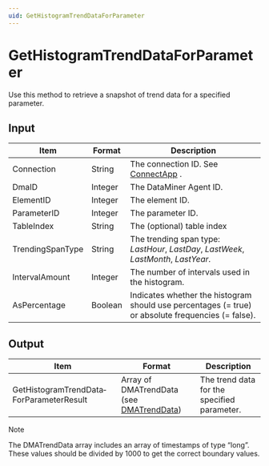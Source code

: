 ```yaml
---
uid: GetHistogramTrendDataForParameter
---
```


# GetHistogramTrendDataForParameter

Use this method to retrieve a snapshot of trend data for a specified parameter.

## Input

| Item             | Format  | Description                                                                                                                                                                                                                |
|------------------|---------|----------------------------------------------------------------------------------------------------------------------------------------------------------------------------------------------------------------------------|
| Connection       | String  | The connection ID. See [ConnectApp](xref:ConnectApp) .                                                                                                                                                                       |
| DmaID            | Integer | The DataMiner Agent ID.                                                                                                                                                                                                    |
| ElementID        | Integer | The element ID.                                                                                                                                                                                                            |
| ParameterID      | Integer | The parameter ID.                                                                                                                                                                                                          |
| TableIndex       | String  | The (optional) table index                                                                                                                                                                                                 |
| TrendingSpanType | String  | The trending span type: *LastHour*, *LastDay*, *LastWeek*, *LastMonth*, *LastYear*. |
| IntervalAmount   | Integer | The number of intervals used in the histogram.                                                                                                                                                                             |
| AsPercentage     | Boolean | Indicates whether the histogram should use percentages (= true) or absolute frequencies (= false).                                                                                                                         |

## Output

| Item                                     | Format                                                                               | Description                                 |
|------------------------------------------|--------------------------------------------------------------------------------------|---------------------------------------------|
| GetHistogramTrendData­ForParameterResult | Array of DMATrendData (see [DMATrendData](xref:DMATrendData)) | The trend data for the specified parameter. |

> [!NOTE]
> The DMATrendData array includes an array of timestamps of type “long”. These values should be divided by 1000 to get the correct boundary values.

